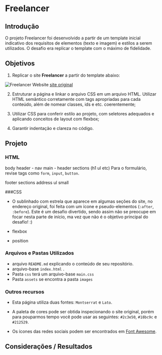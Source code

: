 # Freelancer

## Introdução

O projeto Freelancer foi desenvolvido a partir de um template inicial indicativo dos requisitos de elementos (texto e imagem) e estilos a serem utilizados. O desafio era replicar o template com o máximo de fidelidade.

## Objetivos

1. Replicar o site **Freelancer** a partir do template abaixo:

![Freelancer Website](docs/fullpage.png)
[site original](https://blackrockdigital.github.io/startbootstrap-freelancer/)

2. Estruturar a página e linkar o arquivo CSS em um arquivo HTML. Utilizar HTML semântico corretamente com tags apropriadas para cada conteúdo, além de nomear classes, ids e etc. coerentemente;

3. Utilizar CSS para conferir estilo ao projeto, com seletores adequados e aplicando conceitos de layout com flexbox;

4. Garantir indentação e clareza no código.

## Projeto

### HTML

body
header - nav
main - header
sections (h1 ul etc) Para o formulário, revise tags como `form`, `input`, `button`.

footer
sections
address
ul
small

###CSS

* O sublinhado com estrela que aparece em algumas seções do site, no endereço original, foi feita com um ícone e pseudo-elementos (`:after`, `:before`). Este é um desafio divertido, sendo assim não se preocupe em focar nesta parte de início, ma vez que não é o objetivo principal do desafio! :)

* flexbox

* position

### Arquivos e Pastas Utilizados

* arquivo `README.md` explicando o conteúdo de seu repositório.
* arquivo-base `index.html` .
* Pasta `css` terá um arquivo-base `main.css` 
* Pasta `assets` se encontra a pasta `images` 

### Outros recursos
* Esta página utiliza duas fontes: `Montserrat` e `Lato`.

* A paleta de cores pode ser obtida inspecionando o site original, porém para pouparmos tempo você pode usar as seguintes: `#2c3e50`, `#18bc9c` e `#212529`.

* Os ícones das redes sociais podem ser encontrados em [Font Awesome](http://fontawesome.io/).

## Considerações / Resultados
